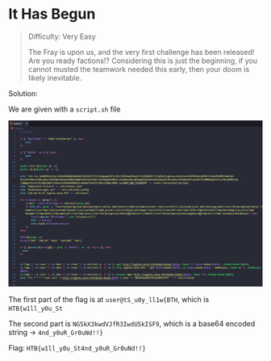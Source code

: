 # It Has Begun

> Difficulty: Very Easy
> 
> The Fray is upon us, and the very first challenge has been released! Are you ready factions!? Considering this is just the beginning, if you cannot musted the teamwork needed this early, then your doom is likely inevitable.

Solution:

We are given with a `script.sh` file

![image](1.png)

The first part of the flag is at `user@tS_u0y_ll1w{BTH`, which is `HTB{w1ll_y0u_St`

The second part is `NG5kX3kwdVJfR3IwdU5kISF9`, which is a base64 encoded string -> `4nd_y0uR_Gr0uNd!!}`

Flag: `HTB{w1ll_y0u_St4nd_y0uR_Gr0uNd!!}`

